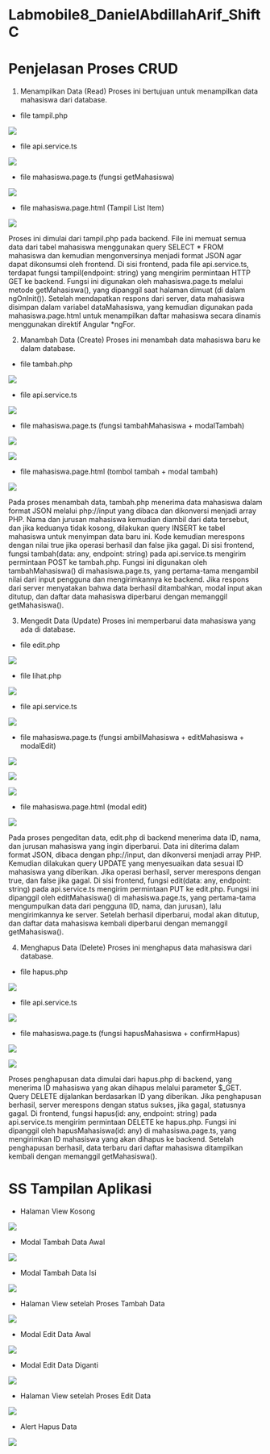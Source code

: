 # Labmobile8_DanielAbdillahArif_ShiftC

# Penjelasan Proses CRUD

1. Menampilkan Data (Read)
Proses ini bertujuan untuk menampilkan data mahasiswa dari database.

- file tampil.php

![](gambar/tampil.php.png)

- file api.service.ts

![](gambar/api.service.ts.png)

- file mahasiswa.page.ts (fungsi getMahasiswa)

![](gambar/getMahasiswa.png)

- file mahasiswa.page.html (Tampil List Item)

![](gambar/html_page_view.png)

Proses ini dimulai dari tampil.php pada backend. File ini memuat semua data dari tabel mahasiswa menggunakan query SELECT * FROM mahasiswa dan kemudian mengonversinya menjadi format JSON agar dapat dikonsumsi oleh frontend. Di sisi frontend, pada file api.service.ts, terdapat fungsi tampil(endpoint: string) yang mengirim permintaan HTTP GET ke backend. Fungsi ini digunakan oleh mahasiswa.page.ts melalui metode getMahasiswa(), yang dipanggil saat halaman dimuat (di dalam ngOnInit()). Setelah mendapatkan respons dari server, data mahasiswa disimpan dalam variabel dataMahasiswa, yang kemudian digunakan pada mahasiswa.page.html untuk menampilkan daftar mahasiswa secara dinamis menggunakan direktif Angular *ngFor.

2. Manambah Data (Create)
Proses ini menambah data mahasiswa baru ke dalam database.

- file tambah.php

![](gambar/tambah.php.png)

- file api.service.ts

![](gambar/api.service.ts.png)

- file mahasiswa.page.ts (fungsi tambahMahasiswa + modalTambah)

![](gambar/tambahMahasiswa.png)

![](gambar/modalTambah.png)

- file mahasiswa.page.html (tombol tambah + modal tambah)

![](gambar/html_page_tambah.png)

Pada proses menambah data, tambah.php menerima data mahasiswa dalam format JSON melalui php://input yang dibaca dan dikonversi menjadi array PHP. Nama dan jurusan mahasiswa kemudian diambil dari data tersebut, dan jika keduanya tidak kosong, dilakukan query INSERT ke tabel mahasiswa untuk menyimpan data baru ini. Kode kemudian merespons dengan nilai true jika operasi berhasil dan false jika gagal. Di sisi frontend, fungsi tambah(data: any, endpoint: string) pada api.service.ts mengirim permintaan POST ke tambah.php. Fungsi ini digunakan oleh tambahMahasiswa() di mahasiswa.page.ts, yang pertama-tama mengambil nilai dari input pengguna dan mengirimkannya ke backend. Jika respons dari server menyatakan bahwa data berhasil ditambahkan, modal input akan ditutup, dan daftar data mahasiswa diperbarui dengan memanggil getMahasiswa().

3. Mengedit Data (Update)
Proses ini memperbarui data mahasiswa yang ada di database.

- file edit.php

![](gambar/edit.php.png)

- file lihat.php

![](gambar/lihat.php.png)

- file api.service.ts

![](gambar/api.service.ts.png)

- file mahasiswa.page.ts (fungsi ambilMahasiswa + editMahasiswa + modalEdit)

![](gambar/ambilMahasiswa.png)

![](gambar/editMahasiswa.png)

![](gambar/modalEdit.png)

- file mahasiswa.page.html (modal edit)

![](gambar/html_page_edit_2.png)

Pada proses pengeditan data, edit.php di backend menerima data ID, nama, dan jurusan mahasiswa yang ingin diperbarui. Data ini diterima dalam format JSON, dibaca dengan php://input, dan dikonversi menjadi array PHP. Kemudian dilakukan query UPDATE yang menyesuaikan data sesuai ID mahasiswa yang diberikan. Jika operasi berhasil, server merespons dengan true, dan false jika gagal. Di sisi frontend, fungsi edit(data: any, endpoint: string) pada api.service.ts mengirim permintaan PUT ke edit.php. Fungsi ini dipanggil oleh editMahasiswa() di mahasiswa.page.ts, yang pertama-tama mengumpulkan data dari pengguna (ID, nama, dan jurusan), lalu mengirimkannya ke server. Setelah berhasil diperbarui, modal akan ditutup, dan daftar data mahasiswa kembali diperbarui dengan memanggil getMahasiswa().

4. Menghapus Data (Delete)
Proses ini menghapus data mahasiswa dari database.

- file hapus.php

![](gambar/hapus.php.png)

- file api.service.ts

![](gambar/api.service.ts.png)

- file mahasiswa.page.ts (fungsi hapusMahasiswa + confirmHapus)

![](gambar/hapusMahasiswa.png)

![](gambar/confirmHapus.png)

Proses penghapusan data dimulai dari hapus.php di backend, yang menerima ID mahasiswa yang akan dihapus melalui parameter $_GET. Query DELETE dijalankan berdasarkan ID yang diberikan. Jika penghapusan berhasil, server merespons dengan status sukses, jika gagal, statusnya gagal. Di frontend, fungsi hapus(id: any, endpoint: string) pada api.service.ts mengirim permintaan DELETE ke hapus.php. Fungsi ini dipanggil oleh hapusMahasiswa(id: any) di mahasiswa.page.ts, yang mengirimkan ID mahasiswa yang akan dihapus ke backend. Setelah penghapusan berhasil, data terbaru dari daftar mahasiswa ditampilkan kembali dengan memanggil getMahasiswa().

# SS Tampilan Aplikasi

- Halaman View Kosong

![](gambar/view_page_1.png)

- Modal Tambah Data Awal

![](gambar/create_page_blank.png)

- Modal Tambah Data Isi

![](gambar/create_page_filled.png)

- Halaman View setelah Proses Tambah Data

![](gambar/view_page_2.png)

- Modal Edit Data Awal

![](gambar/update_page_blank.png)

- Modal Edit Data Diganti

![](gambar/update_page_filled.png)

- Halaman View setelah Proses Edit Data

![](gambar/view_page_3.png)

- Alert Hapus Data

![](gambar/delete_alert.png)